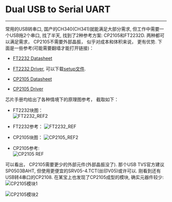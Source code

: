 # Dual USB to Serial UART  
---
常用的USB转串口, 国产的CH340(CH341)就能满足大部分需求, 但工作中需要一个USB拖2个串口, 找了半天, 找到了2种参考方案: CP2105和FT2232D. 两种都可以满足需求， CP2105不需要外部晶振， 似乎对成本和体积来说， 更有优势. 下面是一些参考(可能需要翻墙才能打开链接)：

- [FT2232 Datasheet](http://www.ftdichip.com/Documents/DataSheets/ICs/DS_FT2232D.pdf)     
- [FT2232 Driver](http://www.ftdichip.com/Drivers/D2XX.htm), 可以下载[setup文件](http://www.ftdichip.com/Drivers/CDM/CDM21218_Setup.zip).

- [CP2105 Datasheet](https://www.silabs.com/Support%20Documents/TechnicalDocs/CP2105.pdf)  
- [CP2105 Driver](http://drivers.softpedia.com/get/Other-DRIVERS-TOOLS/Others/Silicon-Labs-CP2105-USB-to-Dual-UART-Bridge-VCP-Driver-661.shtml#download)  

芯片手册均给出了各种情境下的原理图参考， 截取如下：

- FT2232块图：  
![FT2232_REF2](http://7xtauc.com1.z0.glb.clouddn.com/FT2232_REF2.png)  

- FT2232参考：
![FT2232_REF](http://7xtauc.com1.z0.glb.clouddn.com/FT2232_REF.png)   

- CP2105块图：
![CP2105_REF2](http://7xtauc.com1.z0.glb.clouddn.com/CP2105_REF2.png)

- CP2105参考:  
![CP2105 REF](http://7xtauc.com1.z0.glb.clouddn.com/CP2105_REF2.png)   

可以看出， CP2105需要更少的外部元件(外部晶振没了). 那个USB TVS官方建议SP0503BAHT, 但使用更便宜的SRV05-4.TCT(丝印V05)或许可以. 刚看到还有USB转4串口的CP2108. 在某宝上也发现了CP2105成型的模块, 确实元器件较少:  
![CP2105模块1](http://7xtauc.com1.z0.glb.clouddn.com/CP2105%E6%A8%A1%E5%9D%97.jpg)  

![CP2105模块2](http://7xtauc.com1.z0.glb.clouddn.com/CP2105%E6%A8%A1%E5%9D%972.png)
